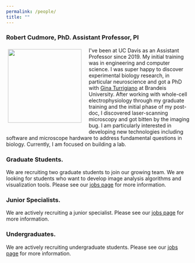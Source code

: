 ```yaml
---
permalink: /people/
title: ""
---
```


<style>

.image-div {
	float: left;
	padding-top: 5px;
    padding-right: 20px;
    padding-bottom: 20px;
    padding-left: 5px;
}

.my-image {
	width: 200px;
 	<!-- border: 8px solid #000; -->
}

</style>

### Robert Cudmore, PhD. Assistant Professor, PI

<div class="image-div">
<IMG class="my-image" SRC="{{ site.url }}{{ site.baseurl }}/assets/images/people/cudmore-1.jpeg">
</div>

I've been at UC Davis as an Assistant Professor since 2019. My initial training was in engineering and computer science. I was super happy to discover experimental biology research, in particular neuroscience and got a PhD with [Gina Turrigiano](https://blogs.brandeis.edu/turrigianolab/) at Brandeis University. After working with whole-cell electrophysiology through my graduate training and the initial phase of my post-doc, I discovered laser-scanning microscopy and got bitten by the imaging bug. I am particularly interested in developing new technologies including software and microscope hardware to address fundamental questions in biology. Currently, I am focused on building a lab.


### Graduate Students.

We are recruiting two graduate students to join our growing team. We are looking for students who want to develop image analysis algorithms and visualization tools. Please see our [jobs page](/jobs/) for more information.

### Junior Specialists.

We are actively recruiting a junior specialist. Please see our [jobs page](/jobs/) for more information.

### Undergraduates.

We are actively recruiting undergraduate students. Please see our [jobs page](/jobs/) for more information.

